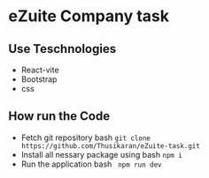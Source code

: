 # eZuite Company task
## Use Teschnologies
- React-vite
- Bootstrap
- css
## How run the Code
- Fetch git repository
bash ``` git clone https://github.com/Thusikaran/eZuite-task.git ```
- Install all nessary package using
bash ``` npm i ```
- Run the application
bash ``` npm run dev```

